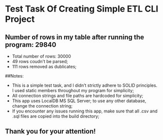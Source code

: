 # Test Task Of Creating Simple ETL CLI Project
## Number of rows in my table after running the program: 29840
- Total number of rows: 30000
- 49 rows coudn't be parsed;
- 111 rows removed as dublicates;

##Notes:
- This is a simple test task, and I didn’t strictly adhere to SOLID principles. I used static members throughout my program for simplicity;
- All connection strings and file paths are hardcoded for simplicity;
- This app uses LocalDB MS SQL Server; to use any other database, change the connection string;
- If you encounter any issues running this app, make sure that all .csv and .sql files are copied into the build directory;

## Thank you for your attention!
